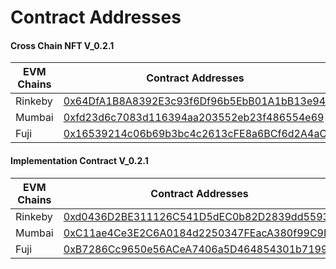 # Contract Addresses

#### Cross Chain NFT V\_0.2.1

| EVM Chains | Contract Addresses                                                                                                                   |
| ---------- | ------------------------------------------------------------------------------------------------------------------------------------ |
| Rinkeby    | [0x64DfA1B8A8392E3c93f6Df96b5EbB01A1bB13e94](https://rinkeby.etherscan.io/address/0x64DfA1B8A8392E3c93f6Df96b5EbB01A1bB13e94#code)   |
| Mumbai     | [0xfd23d6c7083d116394aa203552eb23f486554e69](https://mumbai.polygonscan.com/address/0xfd23d6c7083d116394aa203552eb23f486554e69#code) |
| Fuji       | [0x16539214c06b69b3bc4c2613cFE8a6BCf6d2A4aC](https://testnet.snowtrace.io/address/0x16539214c06b69b3bc4c2613cFE8a6BCf6d2A4aC#code)   |

#### Implementation Contract V\_0.2.1

| EVM Chains | Contract Addresses                                                                                                                   |
| ---------- | ------------------------------------------------------------------------------------------------------------------------------------ |
| Rinkeby    | [0xd0436D2BE311126C541D5dEC0b82D2839dd5593B](https://rinkeby.etherscan.io/address/0xd0436D2BE311126C541D5dEC0b82D2839dd5593B#code)   |
| Mumbai     | [0xC11ae4Ce3E2C6A0184d2250347FEacA380f99C9D](https://mumbai.polygonscan.com/address/0xC11ae4Ce3E2C6A0184d2250347FEacA380f99C9D#code) |
| Fuji       | [0xB7286Cc9650e56ACeA7406a5D464854301b71994](https://testnet.snowtrace.io/address/0xB7286Cc9650e56ACeA7406a5D464854301b71994#code)   |
